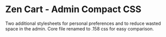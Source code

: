 # Zen Cart - Admin Compact CSS
Two additional stylesheets for personal preferences and to reduce wasted space in the admin.
Core file renamed to .158 css for easy comparison.
